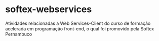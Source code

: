 # softex-webservices
Atividades relacionadas a Web Services-Client do curso de formação acelerada em programação front-end, o qual foi promovido pela Softex Pernambuco
